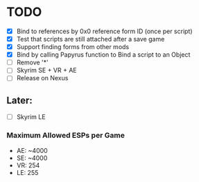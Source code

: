 # TODO

- [x] Bind to references by 0x0 reference form ID (once per script)
- [x] Test that scripts are still attached after a save game
- [x] Support finding forms from other mods
- [x] Bind by calling Papyrus function to Bind a script to an Object
- [ ] Remove '*'
- [ ] Skyrim SE + VR + AE
- [ ] Release on Nexus

## Later:
- [ ] Skyrim LE

### Maximum Allowed ESPs per Game

- AE: ~4000
- SE: ~4000
- VR: 254
- LE: 255


